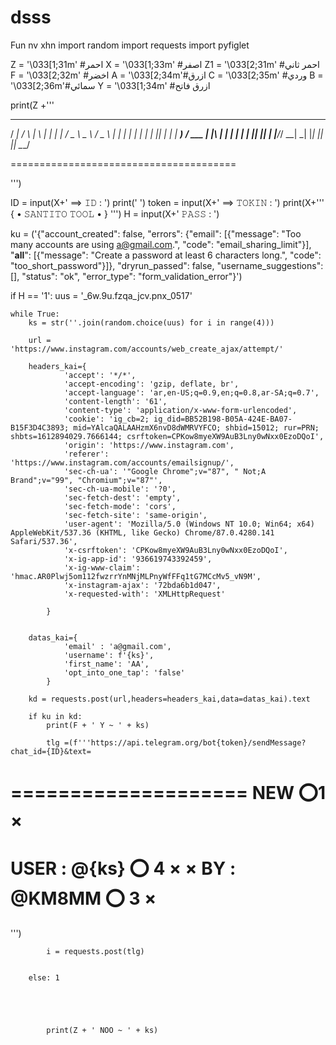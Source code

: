 # dsss
Fun  nv xhn
import random
import requests
import pyfiglet

Z = '\033[1;31m' #احمر
X = '\033[1;33m' #اصفر
Z1 = '\033[2;31m' #احمر ثاني
F = '\033[2;32m' #اخضر
A = '\033[2;34m'#ازرق
C = '\033[2;35m' #وردي
B = '\033[2;36m'#سمائي
Y = '\033[1;34m' #ازرق فاتح

print(Z +''' 
 ____    _    _   _ _____ ___ _____ ___  
/ ___|  / \  | \ | |_   _|_ _|_   _/ _ \ 
\___ \ / _ \ |  \| | | |  | |  | || | | |
 ___) / ___ \| |\  | | |  | |  | || |_| |
|____/_/   \_\_| \_| |_| |___| |_| \___/ 
                                         
=======================================

''')

ID = input(X+' ==> 𝙸𝙳 : ')
print('  ')
token = input(X+' ==> 𝚃𝙾𝙺𝙸𝙽 : ')
print(X+'''
 { • 𝚂𝙰𝙽𝚃𝙸𝚃𝙾 𝚃𝙾𝙾𝙻 • }
''')
H = input(X+' 𝙿𝙰𝚂𝚂 : ')

ku = ('{"account_created": false, "errors": {"email": [{"message": "Too many accounts are using a@gmail.com.", "code": "email_sharing_limit"}], "__all__": [{"message": "Create a password at least 6 characters long.", "code": "too_short_password"}]}, "dryrun_passed": false, "username_suggestions": [], "status": "ok", "error_type": "form_validation_error"}')

if H == '1':
	uus = '_6w.9u.fzqa_jcv.pnx_0517'
	
	while True:
		ks = str(''.join(random.choice(uus) for i in range(4)))
	
		url = 'https://www.instagram.com/accounts/web_create_ajax/attempt/'
	
		headers_kai={
                'accept': '*/*',
                'accept-encoding': 'gzip, deflate, br',
                'accept-language': 'ar,en-US;q=0.9,en;q=0.8,ar-SA;q=0.7',
                'content-length': '61',
                'content-type': 'application/x-www-form-urlencoded',
                'cookie': 'ig_cb=2; ig_did=BB52B198-B05A-424E-BA07-B15F3D4C3893; mid=YAlcaQALAAHzmX6nvD8dWMRVYFCO; shbid=15012; rur=PRN; shbts=1612894029.7666144; csrftoken=CPKow8myeXW9AuB3Lny0wNxx0EzoDQoI',
                'origin': 'https://www.instagram.com',
                'referer': 'https://www.instagram.com/accounts/emailsignup/',
                'sec-ch-ua': '"Google Chrome";v="87", " Not;A Brand";v="99", "Chromium";v="87"',
                'sec-ch-ua-mobile': '?0',
                'sec-fetch-dest': 'empty',
                'sec-fetch-mode': 'cors',
                'sec-fetch-site': 'same-origin',
                'user-agent': 'Mozilla/5.0 (Windows NT 10.0; Win64; x64) AppleWebKit/537.36 (KHTML, like Gecko) Chrome/87.0.4280.141 Safari/537.36',
                'x-csrftoken': 'CPKow8myeXW9AuB3Lny0wNxx0EzoDQoI',
                'x-ig-app-id': '936619743392459',
                'x-ig-www-claim': 'hmac.AR0Plwj5om112fwzrrYnMNjMLPnyWfFFq1tG7MCcMv5_vN9M',
                'x-instagram-ajax': '72bda6b1d047',
                'x-requested-with': 'XMLHttpRequest'

            } 
            
            
		datas_kai={
                'email' : 'a@gmail.com',
                'username': f'{ks}',
                'first_name': 'AA',
                'opt_into_one_tap': 'false'
            }
		
		kd = requests.post(url,headers=headers_kai,data=datas_kai).text
		
		if ku in kd:
			print(F + ' Y ~ ' + ks)
			
			tlg =(f'''https://api.telegram.org/bot{token}/sendMessage?chat_id={ID}&text= 
====================
NEW ⭕1
                          ×	
====================
USER : @{ks} ⭕ 4
              ×
                                             ×
BY : @KM8MM ⭕  3
         ×
====================
''')

			i = requests.post(tlg)
    
    
		else: 1

 



			print(Z + ' NOO ~ ' + ks)	
